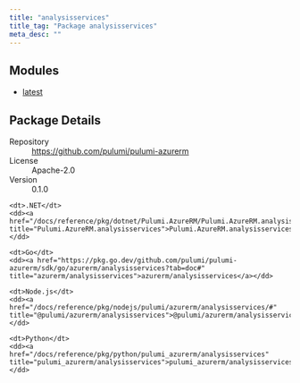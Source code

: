 ```yaml
---
title: "analysisservices"
title_tag: "Package analysisservices"
meta_desc: ""
---
```


<!-- WARNING: this file was generated by Pulumi Docs Generator. -->
<!-- Do not edit by hand unless you're certain you know what you are doing! -->



<h2 id="modules">Modules</h2>
<ul class="api">
    <li><a href="latest/" title="latest"><span class="symbol module"></span>latest</a></li>
</ul>

<h2 id="package-details">Package Details</h2>
<dl class="package-details">
	<dt>Repository</dt>
	<dd><a href="https://github.com/pulumi/pulumi-azurerm">https://github.com/pulumi/pulumi-azurerm</a></dd>
	<dt>License</dt>
	<dd>Apache-2.0</dd>
	<dt>Version</dt>
	<dd>0.1.0</dd>
</dl>



<dl class="tabular">

    <dt>.NET</dt>
    <dd><a href="/docs/reference/pkg/dotnet/Pulumi.AzureRM/Pulumi.AzureRM.analysisservices.html" title="Pulumi.AzureRM.analysisservices">Pulumi.AzureRM.analysisservices</a></dd>

    <dt>Go</dt>
    <dd><a href="https://pkg.go.dev/github.com/pulumi/pulumi-azurerm/sdk/go/azurerm/analysisservices?tab=doc#" title="azurerm/analysisservices">azurerm/analysisservices</a></dd>

    <dt>Node.js</dt>
    <dd><a href="/docs/reference/pkg/nodejs/pulumi/azurerm/analysisservices/#" title="@pulumi/azurerm/analysisservices">@pulumi/azurerm/analysisservices</a></dd>

    <dt>Python</dt>
    <dd><a href="/docs/reference/pkg/python/pulumi_azurerm/analysisservices" title="pulumi_azurerm/analysisservices">pulumi_azurerm/analysisservices</a></dd>

</dl>

